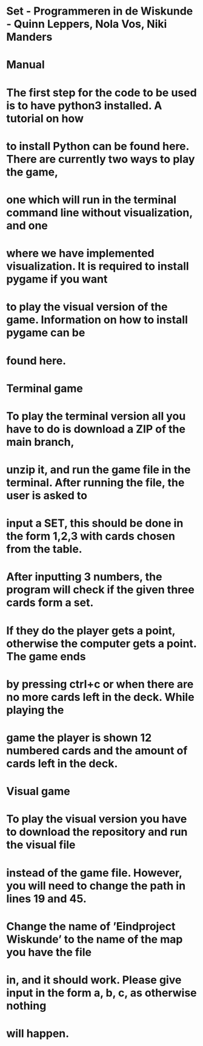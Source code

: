 # Set - Programmeren in de Wiskunde - Quinn Leppers, Nola Vos, Niki Manders
# Manual
# The first step for the code to be used is to have python3 installed. A tutorial on how
# to install Python can be found here. There are currently two ways to play the game,
# one which will run in the terminal command line without visualization, and one
# where we have implemented visualization. It is required to install pygame if you want
# to play the visual version of the game. Information on how to install pygame can be
# found here.
# Terminal game
# To play the terminal version all you have to do is download a ZIP of the main branch,
# unzip it, and run the game file in the terminal. After running the file, the user is asked to
# input a SET, this should be done in the form 1,2,3 with cards chosen from the table.
# After inputting 3 numbers, the program will check if the given three cards form a set.
# If they do the player gets a point, otherwise the computer gets a point. The game ends
# by pressing ctrl+c or when there are no more cards left in the deck. While playing the
# game the player is shown 12 numbered cards and the amount of cards left in the deck.
# Visual game
# To play the visual version you have to download the repository and run the visual file
# instead of the game file. However, you will need to change the path in lines 19 and 45.
# Change the name of ’Eindproject Wiskunde’ to the name of the map you have the file
# in, and it should work. Please give input in the form a, b, c, as otherwise nothing
# will happen.


